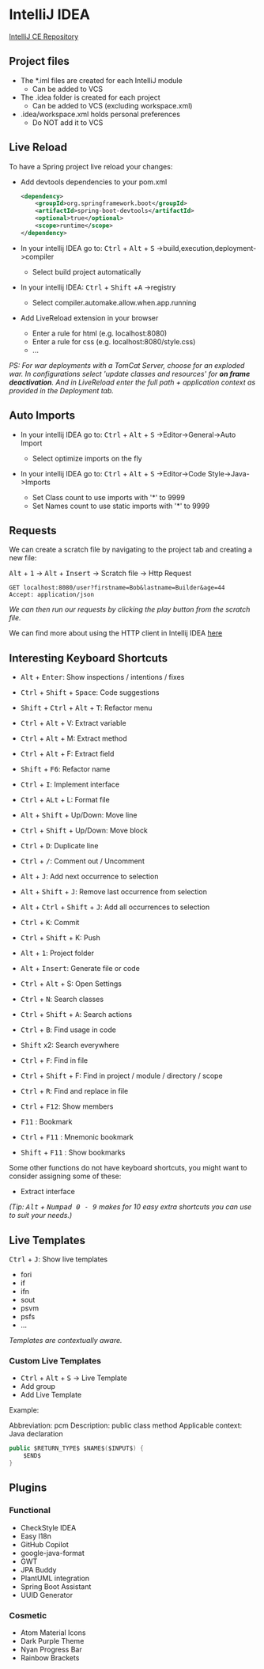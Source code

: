 # IntelliJ IDEA

[IntelliJ CE Repository](https://github.com/JetBrains/intellij-community)

## Project files

- The *.iml files are created for each IntelliJ module
    - Can be added to VCS
- The .idea folder is created for each project
    - Can be added to VCS (excluding workspace.xml)
- .idea/workspace.xml holds personal preferences
    - Do NOT add it to VCS

## Live Reload

To have a Spring project live reload your changes:

- Add devtools dependencies to your pom.xml

    ```xml
    <dependency>
        <groupId>org.springframework.boot</groupId>
        <artifactId>spring-boot-devtools</artifactId>
        <optional>true</optional>
        <scope>runtime</scope>
    </dependency>
    ```

- In your intellij IDEA go to: <kbd>Ctrl</kbd> + <kbd>Alt</kbd> + <kbd>S</kbd> ->build,execution,deployment->compiler
    - Select build project automatically
- In your intellij IDEA: <kbd>Ctrl</kbd> + <kbd>Shift</kbd> +<kbd>A</kbd> ->registry
    - Select compiler.automake.allow.when.app.running
- Add LiveReload extension in your browser
    - Enter a rule for html (e.g. localhost:8080)
    - Enter a rule for css (e.g. localhost:8080/style.css)
    - ...

*PS: For war deployments with a TomCat Server, choose for an exploded war. In configurations select 'update classes and
resources' for **on frame deactivation**. And in LiveReload enter the full path + application context as provided in the
Deployment tab.*

## Auto Imports

- In your intellij IDEA go to: <kbd>Ctrl</kbd> + <kbd>Alt</kbd> + <kbd>S</kbd> ->Editor->General->Auto Import
    - Select optimize imports on the fly

- In your intellij IDEA go to: <kbd>Ctrl</kbd> + <kbd>Alt</kbd> + <kbd>S</kbd> ->Editor->Code Style->Java->Imports
    - Set Class count to use imports with '*' to 9999
    - Set Names count to use static imports with '*' to 9999

## Requests

We can create a scratch file by navigating to the project tab and creating a new file:

<kbd>Alt</kbd> + <kbd>1</kbd> -> <kbd>Alt</kbd> + <kbd>Insert</kbd> -> Scratch file -> Http Request

```http request
GET localhost:8080/user?firstname=Bob&lastname=Builder&age=44
Accept: application/json
```

*We can then run our requests by clicking the play button from the scratch file.*

We can find more about using the HTTP client in Intellij
IDEA [here](https://www.jetbrains.com/help/idea/http-client-in-product-code-editor.html)

## Interesting Keyboard Shortcuts

- <kbd>Alt</kbd> + <kbd>Enter</kbd>: Show inspections / intentions / fixes
- <kbd>Ctrl</kbd> + <kbd>Shift</kbd> + <kbd>Space</kbd>: Code suggestions
- <kbd>Shift</kbd> + <kbd>Ctrl</kbd> + <kbd>Alt</kbd> + <kbd>T</kbd>: Refactor menu
- <kbd>Ctrl</kbd> + <kbd>Alt</kbd> + V</kbd>: Extract variable
- <kbd>Ctrl</kbd> + <kbd>Alt</kbd> + M</kbd>: Extract method
- <kbd>Ctrl</kbd> + <kbd>Alt</kbd> + F</kbd>: Extract field
- <kbd>Shift</kbd> + <kbd>F6</kbd>: Refactor name
- <kbd>Ctrl</kbd> + <kbd>I</kbd>: Implement interface
- <kbd>Ctrl</kbd> + <kbd>ALt</kbd> + L</kbd>: Format file
- <kbd>Alt</kbd> + <kbd>Shift</kbd> + Up/Down</kbd>: Move line
- <kbd>Ctrl</kbd> + <kbd>Shift</kbd> + Up/Down</kbd>: Move block
- <kbd>Ctrl</kbd> + <kbd>D</kbd>: Duplicate line
- <kbd>Ctrl</kbd> + <kbd>/</kbd>: Comment out / Uncomment
- <kbd>Alt</kbd> + <kbd>J</kbd>: Add next occurrence to selection
- <kbd>Alt</kbd> + <kbd>Shift</kbd> + <kbd>J</kbd>: Remove last occurrence from selection
- <kbd>Alt</kbd> + <kbd>Ctrl</kbd> + <kbd>Shift</kbd> + <kbd>J</kbd>: Add all occurrences to selection

- <kbd>Ctrl</kbd> + <kbd>K</kbd>: Commit
- <kbd>Ctrl</kbd> + <kbd>Shift</kbd> + K</kbd>: Push
- <kbd>Alt</kbd> + <kbd>1</kbd>: Project folder
- <kbd>Alt</kbd> + <kbd>Insert</kbd>: Generate file or code
- <kbd>Ctrl</kbd> + <kbd>Alt</kbd> + S</kbd>: Open Settings

- <kbd>Ctrl</kbd> + <kbd>N</kbd>: Search classes
- <kbd>Ctrl</kbd> + <kbd>Shift</kbd> + <kbd>A</kbd>: Search actions
- <kbd>Ctrl</kbd> + <kbd>B</kbd>: Find usage in code
- <kbd>Shift</kbd> x2: Search everywhere
- <kbd>Ctrl</kbd> + <kbd>F</kbd>: Find in file
- <kbd>Ctrl</kbd> + <kbd>Shift</kbd> + F</kbd>: Find in project / module / directory / scope
- <kbd>Ctrl</kbd> + <kbd>R</kbd>: Find and replace in file
- <kbd>Ctrl</kbd> + <kbd>F12</kbd>: Show members
- <kbd>F11</kbd> : Bookmark
- <kbd>Ctrl</kbd> + <kbd>F11</kbd> : Mnemonic bookmark
- <kbd>Shift</kbd> + <kbd>F11</kbd> : Show bookmarks

Some other functions do not have keyboard shortcuts, you might want to consider assigning some of these:

- Extract interface

*(Tip: <kbd>Alt</kbd> + <kbd>Numpad 0 - 9</kbd> makes for 10 easy extra shortcuts you can use to suit your needs.)*

## Live Templates

<kbd>Ctrl</kbd> + <kbd>J</kbd>: Show live templates

- fori
- if
- ifn
- sout
- psvm
- psfs
- ...

*Templates are contextually aware.*

### Custom Live Templates

- <kbd>Ctrl</kbd> + <kbd>Alt</kbd> + <kbd>S</kbd> -> Live Template
- Add group
- Add Live Template

Example:

Abbreviation: pcm
Description: public class method
Applicable context: Java declaration
```java
public $RETURN_TYPE$ $NAME$($INPUT$) {
    $END$
}
```

## Plugins

### Functional

- CheckStyle IDEA
- Easy l18n
- GitHub Copilot
- google-java-format
- GWT
- JPA Buddy
- PlantUML integration
- Spring Boot Assistant
- UUID Generator

### Cosmetic

- Atom Material Icons
- Dark Purple Theme
- Nyan Progress Bar
- Rainbow Brackets